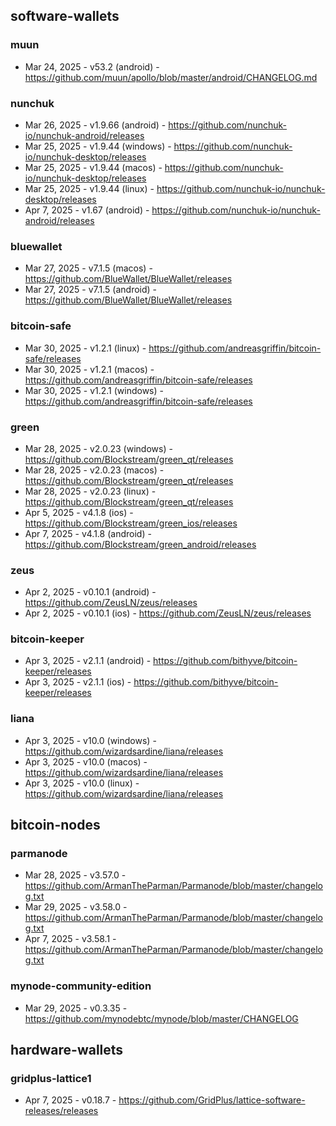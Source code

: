 ## software-wallets
### muun
- Mar 24, 2025 - v53.2 (android) - https://github.com/muun/apollo/blob/master/android/CHANGELOG.md
### nunchuk
- Mar 26, 2025 - v1.9.66 (android) - https://github.com/nunchuk-io/nunchuk-android/releases
- Mar 25, 2025 - v1.9.44 (windows) - https://github.com/nunchuk-io/nunchuk-desktop/releases
- Mar 25, 2025 - v1.9.44 (macos) - https://github.com/nunchuk-io/nunchuk-desktop/releases
- Mar 25, 2025 - v1.9.44 (linux) - https://github.com/nunchuk-io/nunchuk-desktop/releases
- Apr 7, 2025 - v1.67 (android) - https://github.com/nunchuk-io/nunchuk-android/releases

### bluewallet
- Mar 27, 2025 - v7.1.5 (macos) - https://github.com/BlueWallet/BlueWallet/releases
- Mar 27, 2025 - v7.1.5 (android) - https://github.com/BlueWallet/BlueWallet/releases
### bitcoin-safe
- Mar 30, 2025 - v1.2.1 (linux) - https://github.com/andreasgriffin/bitcoin-safe/releases
- Mar 30, 2025 - v1.2.1 (macos) - https://github.com/andreasgriffin/bitcoin-safe/releases
- Mar 30, 2025 - v1.2.1 (windows) - https://github.com/andreasgriffin/bitcoin-safe/releases
### green
- Mar 28, 2025 - v2.0.23 (windows) - https://github.com/Blockstream/green_qt/releases
- Mar 28, 2025 - v2.0.23 (macos) - https://github.com/Blockstream/green_qt/releases
- Mar 28, 2025 - v2.0.23 (linux) - https://github.com/Blockstream/green_qt/releases
- Apr 5, 2025 - v4.1.8 (ios) - https://github.com/Blockstream/green_ios/releases
- Apr 7, 2025 - v4.1.8 (android) - https://github.com/Blockstream/green_android/releases

### zeus
- Apr 2, 2025 - v0.10.1 (android) - https://github.com/ZeusLN/zeus/releases
- Apr 2, 2025 - v0.10.1 (ios) - https://github.com/ZeusLN/zeus/releases
### bitcoin-keeper
- Apr 3, 2025 - v2.1.1 (android) - https://github.com/bithyve/bitcoin-keeper/releases
- Apr 3, 2025 - v2.1.1 (ios) - https://github.com/bithyve/bitcoin-keeper/releases
### liana
- Apr 3, 2025 - v10.0 (windows) - https://github.com/wizardsardine/liana/releases
- Apr 3, 2025 - v10.0 (macos) - https://github.com/wizardsardine/liana/releases
- Apr 3, 2025 - v10.0 (linux) - https://github.com/wizardsardine/liana/releases

## bitcoin-nodes
### parmanode
- Mar 28, 2025 - v3.57.0 - https://github.com/ArmanTheParman/Parmanode/blob/master/changelog.txt
- Mar 29, 2025 - v3.58.0 - https://github.com/ArmanTheParman/Parmanode/blob/master/changelog.txt
- Apr 7, 2025 - v3.58.1 - https://github.com/ArmanTheParman/Parmanode/blob/master/changelog.txt

### mynode-community-edition
- Mar 29, 2025 - v0.3.35 - https://github.com/mynodebtc/mynode/blob/master/CHANGELOG

## hardware-wallets
### gridplus-lattice1
- Apr 7, 2025 - v0.18.7 - https://github.com/GridPlus/lattice-software-releases/releases
